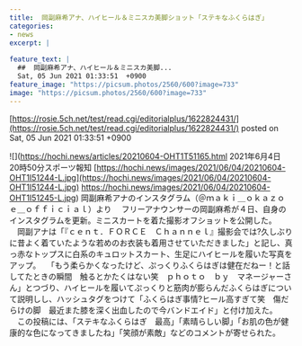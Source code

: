 ```yaml
---
title:  岡副麻希アナ、ハイヒール＆ミニスカ美脚ショット「ステキなふくらはぎ」  
categories:
- news
excerpt: |
  
feature_text: |
  ##  岡副麻希アナ、ハイヒール＆ミニスカ美脚...
  Sat, 05 Jun 2021 01:33:51  +0900
feature_image: "https://picsum.photos/2560/600?image=733"
image: "https://picsum.photos/2560/600?image=733"
---
```


[https://rosie.5ch.net/test/read.cgi/editorialplus/1622824431/](https://rosie.5ch.net/test/read.cgi/editorialplus/1622824431/)
posted on Sat, 05 Jun 2021 01:33:51  +0900

<!--more-->

![](https://hochi.news/articles/20210604-OHT1T51165.html 2021年6月4日 20時50分スポーツ報知 [https://hochi.news/images/2021/06/04/20210604-OHT1I51244-L.jpg](https://hochi.news/images/2021/06/04/20210604-OHT1I51244-L.jpg) https://hochi.news/images/2021/06/04/20210604-OHT1I51245-L.jpg) 岡副麻希アナのインスタグラム（＠ｍａｋｉ＿ｏｋａｚｏｅ＿ｏｆｆｉｃｉａｌ）より 　フリーアナウンサーの岡副麻希が４日、自身のインスタグラムを更新。ミニスカートを着た撮影オフショットを公開した。 　岡副アナは「『ｃｅｎｔ．ＦＯＲＣＥ　Ｃｈａｎｎｅｌ』撮影会では?久しぶりに昔よく着ていたような若めのお衣装も着用させていただきました」と記し、真っ赤なトップスに白系のキュロットスカート、生足にハイヒールを履いた写真をアップ。 　「もう柔らかくなったけど、ぷっくりふくらはぎは健在だねー！と話してたときの瞬間　触るとかたくはない笑　ｐｈｏｔｏ　ｂｙ　マネージャーさん」とつづり、ハイヒールを履いてぷっくりと筋肉が膨らんだふくらはぎについて説明しし、ハッシュタグをつけて「ふくらはぎ事情?ヒール高すぎて笑　傷だらけの脚　最近また膝を深く出血したので今バンドエイド」と付け加えた。 　この投稿には、「ステキなふくらはぎ　最高」「素晴らしい脚」「お肌の色が健康的な色になってきましたね」「笑顔が素敵」などのコメントが寄せられた。

